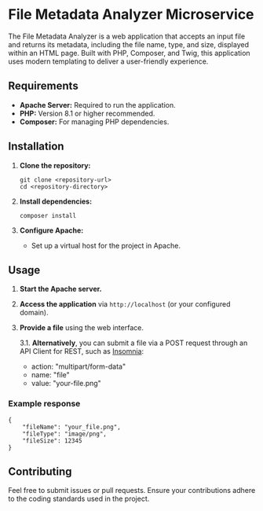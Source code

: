 File Metadata Analyzer Microservice
======================

The File Metadata Analyzer is a web application that accepts an input file and returns its metadata, including the file name, type, and size, displayed within an HTML page. Built with PHP, Composer, and Twig, this application uses modern templating to deliver a user-friendly experience.

Requirements
------------

*   **Apache Server:** Required to run the application.
*   **PHP:** Version 8.1 or higher recommended.
*   **Composer:** For managing PHP dependencies.

Installation
------------

1.  **Clone the repository:**
    
        git clone <repository-url>
        cd <repository-directory>
    
2.  **Install dependencies:**
    
        composer install
    
3.  **Configure Apache:**
    *   Set up a virtual host for the project in Apache.

Usage
-----

1.  **Start the Apache server.**
2.  **Access the application** via `http://localhost` (or your configured domain).
3.  **Provide a file** using the web interface.

    3.1. **Alternatively**, you can submit a file via a POST request through an API Client for REST, such as [Insomnia](https://insomnia.rest/):
    - action: "multipart/form-data"
    - name: "file"
    - value: "your-file.png"

### Example response

```
{
	"fileName": "your_file.png",
	"fileType": "image/png",
	"fileSize": 12345
}
```

Contributing
------------

Feel free to submit issues or pull requests. Ensure your contributions adhere to the coding standards used in the project.
